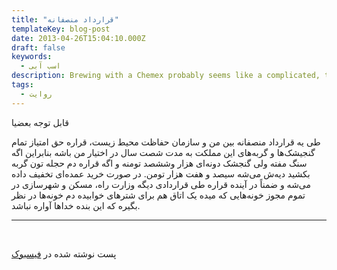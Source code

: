 ```yaml
---
title: "قرارداد منصفانه"
templateKey: blog-post
date: 2013-04-26T15:04:10.000Z
draft: false
keywords:
  - اسب آبی
description: Brewing with a Chemex probably seems like a complicated, time-consuming ordeal, but once you get used to the process, it becomes a soothing ritual that's worth the effort every time.
tags:
  - روایت
---
```


قابل توجه بعضیا

طی یه قرارداد منصفانه بین من و سازمان حفاظت محیط زیست، قراره حق امتیاز تمام گنجیشک‌ها و گربه‌های این مملکت به مدت شصت سال در اختیار من باشه بنابراین اگه سنگ مفته ولی گنجشک دونه‌ای هزار وششصد تومنه و اگه قراره دم حجله تون گربه بکشید دیه‌ش می‌شه سیصد و هفت هزار تومن. در صورت خرید عمده‌ای تخفیف داده می‌شه و ضمناً در آینده قراره طی قراردادی دیگه وزارت راه، مسکن و شهرسازی در تموم مجوز خونه‌هایی که میده یک اتاق هم برای شترهای خوابیده دم خونه‌ها در نظر بگیره که این بنده خداها آواره نباشد.

* * *

 

پست نوشته شده در [فیسبوک](https://www.facebook.com/arash.kadkhodaei/posts/446212285463486)

